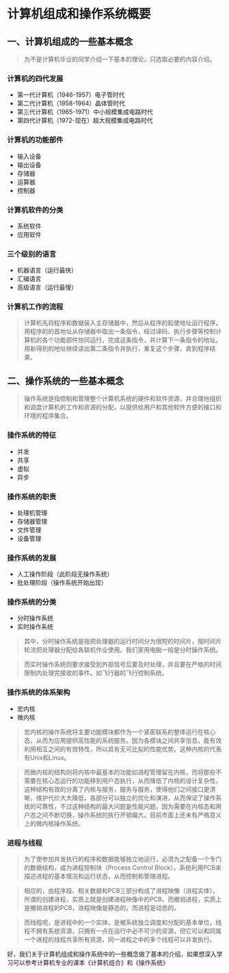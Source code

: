# 计算机组成和操作系统概要

## 一、计算机组成的一些基本概念

> 为不是计算机毕业的同学介绍一下基本的理论。只选取必要的内容介绍。

### 计算机的四代发展

- 第一代计算机（1946-1957）电子管时代
- 第二代计算机（1958-1964）晶体管时代
- 第三代计算机（1965-1971）中小规模集成电路时代
- 第四代计算机（1972-现在）超大规模集成电路时代

### 计算机的功能部件

- 输入设备
- 输出设备
- 存储器
- 运算器
- 控制器

### 计算机软件的分类

- 系统软件
- 应用软件

### 三个级别的语言

- 机器语言（运行最快）
- 汇编语言
- 高级语言（运行最慢）

### 计算机工作的流程

> 计算机先将程序和数据装入主存储器中，然后从程序的起使地址运行程序，用程序的的首地址从存储器中取出一条指令，经过译码、执行步骤等控制计算机的各个功能部件协同运行，完成这条指令，并计算下一条指令的地址。用新得到的地址继续读出第二条指令并执行，重复这个步骤，直到程序结束。

## 二、操作系统的一些基本概念

> 操作系统是指控制和管理整个计算机系统的硬件和软件资源，并合理地组织和调度计算机的工作和资源的分配，以提供给用户和其他软件方便的接口和环境的程序集合。

### 操作系统的特征

- 并发
- 共享
- 虚拟
- 异步

### 操作系统的职责

- 处理机管理
- 存储器管理
- 文件管理
- 设备管理

### 操作系统的发展

- 人工操作阶段（此阶段无操作系统）
- 批处理阶段（操作系统开始出现）

### 操作系统的分类

- 分时操作系统
- 实时操作系统

> 其中，分时操作系统是指把处理器的运行时间分为很短的时间片，按时间片轮流把处理器分配给各联机作业使用。我们家用电脑一般是分时操作系统。

> 而实时操作系统则要求接受到外部信号后要及时处理，并且要在严格的时间限制内处理完接收的事件。如飞行器的飞行控制系统。


### 操作系统的体系架构

- 宏内核
- 微内核

> 宏内核的操作系统将主要功能模块都作为一个紧密联系的整体运行在核心态，从而为应用提供高性能的系统服务。因为各模块之间共享信息，能有效利用相互之间的有效特性，所以具有无可比拟的性能优势。这种内核的代表有Unix和Linux。

> 而微内核的结构则将内核中最基本的功能如进程管理留在内核，而将那些不需要在核心态运行的功能移到用户态执行，从而降低了内核的设计复杂性，这种结构有效的分离了内核与服务，服务与服务，使得他们之间接口更清晰，维护代价大大降低，各部分可以独立的优化和演进，从而保证了操作系统的可靠性，不过这种结构的最大问题是性能问题，因为需要在内核态和用户态之间不断切换，操作系统的执行开销偏大。目前市面上还未有严格意义上的微内核操作系统。

### 进程与线程

> 为了使参加并发执行的程序和数据能够独立地运行，必须为之配备一个专门的数据结构，成为进程控制块（Process Control Block）。系统利用PCB来描述进程的基本情况和运行状态，从而控制和管理进程。

> 相应的，由程序段、相关数据和PCB三部分构成了进程映像（进程实体）。所谓的创建进程，实质上就是创建进程映像中的PCB，而撤销进程，实质上是撤销进程的PCB，进程映像是静态的，而进程是动态的。

> 而线程呢，是进程中的一个实体，是被系统独立调度和分配的基本单位，线程不拥有系统资源，只拥有一点在运行中必不可少的资源，但它可以和同属一个进程的线程共享所有资源，同一进程之中的多个线程可以并发执行。


好，我们关于计算机组成和操作系统中的一些概念做了基本的介绍，如果想深入学习可以参考计算机专业的课本《计算机组合》和《操作系统》
